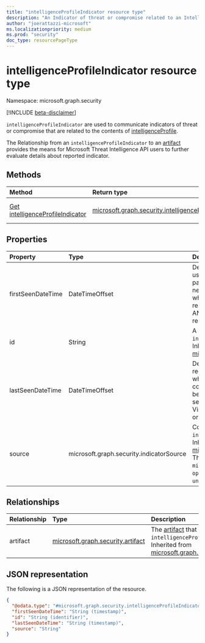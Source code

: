 ```yaml
---
title: "intelligenceProfileIndicator resource type"
description: "An Indicator of threat or compromise related to an IntelligenceProfile"
author: "joerattazzi-microsoft"
ms.localizationpriority: medium
ms.prod: "security"
doc_type: resourcePageType
---
```


# intelligenceProfileIndicator resource type

Namespace: microsoft.graph.security

[!INCLUDE [beta-disclaimer](../../includes/beta-disclaimer.md)]

`intelligenceProfileIndicator` are used to communicate indicators of threat or compromise that are related to the contents of [intelligenceProfile](../resources/security-intelligenceProfile.md).

The Relationship from an `intelligenceProfileIndicator` to an [artifact](../resources/security-artifact.md) provides the means for Microsoft Threat Intelligence API users to further evaluate details about reported indicator.


## Methods
|Method|Return type|Description|
|:---|:---|:---|
|[Get intelligenceProfileIndicator](../api/security-intelligenceprofileindicator-get.md)|[microsoft.graph.security.intelligenceProfileIndicator](../resources/security-intelligenceprofileindicator.md)|Read the properties and relationships of a [microsoft.graph.security.intelligenceProfileIndicator](../resources/security-intelligenceprofileindicator.md) object.|

## Properties
|Property|Type|Description|
|:---|:---|:---|
|firstSeenDateTime|DateTimeOffset| Designate when an artifact was first used actively in an attack, when a particular sample was compiled, or if neither of those could be ascertained when the file was first seen in public repositories (e.g. VirusTotal, ANY.RUN, Hybrid Analysis) or reported publicly.|
|id|String|A system generated id for this `intelligenceProfileIndicator`. Inherited from [microsoft.graph.security.indicator](../resources/security-indicator.md).|
|lastSeenDateTime|DateTimeOffset|Designate when an artifact was most-recently used actively in an attack, when a particular sample was compiled, or if neither of those could be ascertained when the file was first seen in public repositories (e.g. VirusTotal, ANY.RUN, Hybrid Analysis) or reported publicly.|
|source|microsoft.graph.security.indicatorSource|Communicates the source of this `intelligenceProfileIndicator`. Inherited from [microsoft.graph.security.indicator](../resources/security-indicator.md). The possible values are: `microsoftDefenderThreatIntelligence`, `openSourceIntelligence`, `public`, `unknownFutureValue`.|

## Relationships
|Relationship|Type|Description|
|:---|:---|:---|
|artifact|[microsoft.graph.security.artifact](../resources/security-artifact.md)|The [artifact](../resources/security-artifact.md) that is reported in this `intelligenceProfileIndicator`. Inherited from [microsoft.graph.security.indicator](../resources/security-indicator.md)|

## JSON representation
The following is a JSON representation of the resource.
<!-- {
  "blockType": "resource",
  "keyProperty": "id",
  "@odata.type": "microsoft.graph.security.intelligenceProfileIndicator",
  "baseType": "microsoft.graph.security.indicator",
  "openType": false
}
-->
``` json
{
  "@odata.type": "#microsoft.graph.security.intelligenceProfileIndicator",
  "firstSeenDateTime": "String (timestamp)",
  "id": "String (identifier)",
  "lastSeenDateTime": "String (timestamp)",
  "source": "String"
}
```

